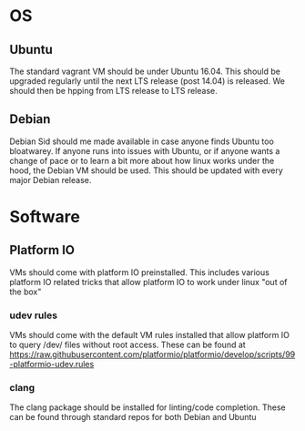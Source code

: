 # OS
## Ubuntu
The standard vagrant VM should be under Ubuntu 16.04. This should be upgraded regularly until the next LTS release (post 14.04) is released. We should then be hpping from LTS release to LTS release.

## Debian
Debian Sid should me made available in case anyone finds Ubuntu too bloatwarey. If anyone runs into issues with Ubuntu, or if anyone wants a change of pace or to learn a bit more about how linux works under the hood, the Debian VM should be used. This should be updated with every major Debian release.

# Software
## Platform IO
VMs should come with platform IO preinstalled. This includes various platform IO related tricks that allow platform IO to work under linux "out of the box"

### udev rules
VMs should come with the default VM rules installed that allow platform IO to query /dev/ files without root access. These can be found at https://raw.githubusercontent.com/platformio/platformio/develop/scripts/99-platformio-udev.rules

### clang
The clang package should be installed for linting/code completion. These can be found through standard repos for both Debian and Ubuntu
